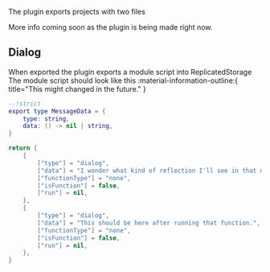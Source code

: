 The plugin exports projects with two files

More info coming soon as the plugin is being made right now.

## Dialog

When exported the plugin exports a module script into ReplicatedStorage
The module script should look like this
:material-information-outline:{ title="This might changed in the future." }

```lua title="ProjectName.lua"
--!strict
export type MessageData = {
	type: string,
	data: () -> nil | string,
}

return {
	{
		["type"] = "dialog",
		["data"] = "I wonder what kind of reflection I'll see in that mirror.",
		["functionType"] = "none",
		["isFunction"] = false,
		["run"] = nil,
	},
	{
		["type"] = "dialog",
		["data"] = "This should be here after running that function.",
		["functionType"] = "none",
		["isFunction"] = false,
		["run"] = nil,
	},
}

```
